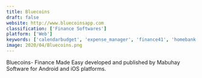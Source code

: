 ```yaml
---
title: Bluecoins
draft: false 
website: http://www.bluecoinsapp.com
classification: ['Finance Softwares']
platform: ['Web']
keywords: ['calendarbudget', 'expense_manager', 'finance41', 'homebank', 'kmymoney', 'mint', 'monefy', 'money_calendar', 'money_lover', 'money-masterz', 'moneywiz', 'penny', 'pocketsmith', 'prism_money', 'qube_money', 'spendee', 'tiller_money', 'veryfi', 'wallet', 'wally', 'youneedabudget', 'doxo']
image: 2020/04/Bluecoins.png
---
```

Bluecoins- Finance Made Easy developed and published by Mabuhay Software for Android and iOS platforms.